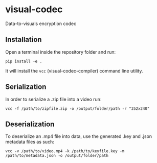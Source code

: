 # visual-codec

Data-to-visuals encryption codec

## Installation

Open a terminal inside the repository folder and run:

```shell
pip install -e .
```

It will install the `vcc` (visual-codec-compiler) command line utility.

## Serialization

In order to serialize a .zip file into a video run:

```shell
vcc -f /path/to/zipfile.zip -o /output/folder/path -r "352x240"
```

## Deserialization

To deserialize an .mp4 file into data, use the generated .key and .json metadata files as such:

```shell
vcc -v /path/to/video.mp4 -k /path/to/keyfile.key -m /path/to/metadata.json -o /output/folder/path
```
